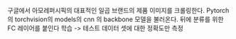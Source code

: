 구글에서 아모레퍼시픽의 대표적인 일곱 브랜드의 제품 이미지를 크롤링한다. Pytorch의 torchvision의 models의 cnn 의 backbone 모델을 불러온다. 뒤에 분류를 위한 FC 레이어를 붙인다 학습 -> 테스트 데이터 셋에 대한 정확도만 측정
